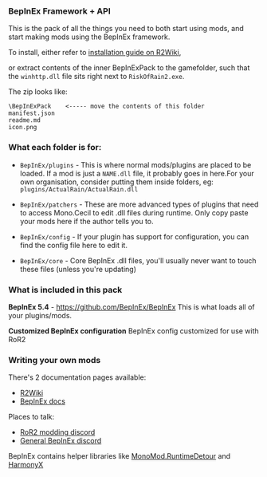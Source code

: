 ### BepInEx Framework + API

This is the pack of all the things you need to both start using mods, and start making mods using the BepInEx framework.

To install, either refer to [installation guide on R2Wiki](https://github.com/risk-of-thunder/R2Wiki/wiki/BepInEx),

or extract contents of the inner BepInExPack to the gamefolder, such that the `winhttp.dll` file sits right next to `RiskOfRain2.exe`.

The zip looks like:
```
\BepInExPack    <----- move the contents of this folder
manifest.json
readme.md
icon.png
```

### What each folder is for:
* `BepInEx/plugins` - This is where normal mods/plugins are placed to be loaded. If a mod is just a `NAME.dll` file, it probably goes in here.For your own organisation, consider putting them inside folders, eg: `plugins/ActualRain/ActualRain.dll`

* `BepInEx/patchers` - These are more advanced types of plugins that need to access Mono.Cecil to edit .dll files during runtime. Only copy paste your mods here if the author tells you to.

* `BepInEx/config` - If your plugin has support for configuration, you can find the config file here to edit it.

* `BepInEx/core` - Core BepInEx .dll files, you'll usually never want to touch these files (unless you're updating)


### What is included in this pack

**BepInEx 5.4** - https://github.com/BepInEx/BepInEx
This is what loads all of your plugins/mods. 

**Customized BepInEx configuration**
BepInEx config customized for use with RoR2

### Writing your own mods

There's 2 documentation pages available:

* [R2Wiki](https://github.com/risk-of-thunder/R2Wiki/wiki)
* [BepInEx docs](https://bepinex.github.io/bepinex_docs/v5.3/articles/index.html)

Places to talk:
* [RoR2 modding discord](https://discord.gg/5MbXZvd)
* [General BepInEx discord](https://discord.gg/MpFEDAg)


BepInEx contains helper libraries like [MonoMod.RuntimeDetour](https://github.com/MonoMod/MonoMod/blob/master/README-RuntimeDetour.md) and [HarmonyX](https://github.com/BepInEx/HarmonyX/wiki)